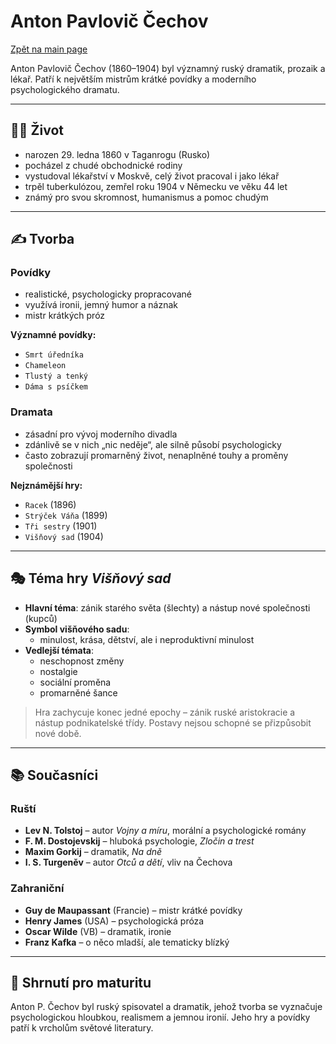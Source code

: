 # Anton Pavlovič Čechov

[Zpět na main page](./README.md)

Anton Pavlovič Čechov (1860–1904) byl významný ruský dramatik, prozaik a lékař. Patří k největším mistrům krátké povídky a moderního psychologického dramatu.

---

## 🧑‍⚕️ Život
- narozen 29. ledna 1860 v Taganrogu (Rusko)
- pocházel z chudé obchodnické rodiny
- vystudoval lékařství v Moskvě, celý život pracoval i jako lékař
- trpěl tuberkulózou, zemřel roku 1904 v Německu ve věku 44 let
- známý pro svou skromnost, humanismus a pomoc chudým

---

## ✍️ Tvorba

### Povídky
- realistické, psychologicky propracované
- využívá ironii, jemný humor a náznak
- mistr krátkých próz

**Významné povídky:**
- `Smrt úředníka`
- `Chameleon`
- `Tlustý a tenký`
- `Dáma s psíčkem`

### Dramata
- zásadní pro vývoj moderního divadla
- zdánlivě se v nich „nic neděje“, ale silně působí psychologicky
- často zobrazují promarněný život, nenaplněné touhy a proměny společnosti

**Nejznámější hry:**
- `Racek` (1896)
- `Strýček Váňa` (1899)
- `Tři sestry` (1901)
- `Višňový sad` (1904)

---

## 🎭 Téma hry *Višňový sad*
- **Hlavní téma**: zánik starého světa (šlechty) a nástup nové společnosti (kupců)
- **Symbol višňového sadu**:
  - minulost, krása, dětství, ale i neproduktivní minulost
- **Vedlejší témata**:
  - neschopnost změny
  - nostalgie
  - sociální proměna
  - promarněné šance

> Hra zachycuje konec jedné epochy – zánik ruské aristokracie a nástup podnikatelské třídy. Postavy nejsou schopné se přizpůsobit nové době.

---

## 📚 Současníci

### Ruští
- **Lev N. Tolstoj** – autor *Vojny a míru*, morální a psychologické romány
- **F. M. Dostojevskij** – hluboká psychologie, *Zločin a trest*
- **Maxim Gorkij** – dramatik, *Na dně*
- **I. S. Turgeněv** – autor *Otců a dětí*, vliv na Čechova

### Zahraniční
- **Guy de Maupassant** (Francie) – mistr krátké povídky
- **Henry James** (USA) – psychologická próza
- **Oscar Wilde** (VB) – dramatik, ironie
- **Franz Kafka** – o něco mladší, ale tematicky blízký

---

## 📌 Shrnutí pro maturitu
Anton P. Čechov byl ruský spisovatel a dramatik, jehož tvorba se vyznačuje psychologickou hloubkou, realismem a jemnou ironií. Jeho hry a povídky patří k vrcholům světové literatury.

